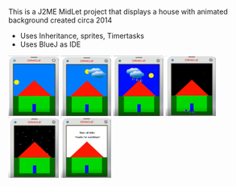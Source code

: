 This is a J2ME MidLet project that displays a house with animated background created circa 2014
- Uses Inheritance, sprites, Timertasks
- Uses BlueJ as IDE <br>
<img src="/House1.jpg" height="120" width="100" >
<img src="/House2.jpg" height="120" width="100" >
<img src="/House3.jpg" height="120" width="100" >
<img src="/House4.jpg" height="120" width="100" >
<img src="/House5.jpg" height="120" width="100" >
<img src="/House6.jpg" height="120" width="100" >

